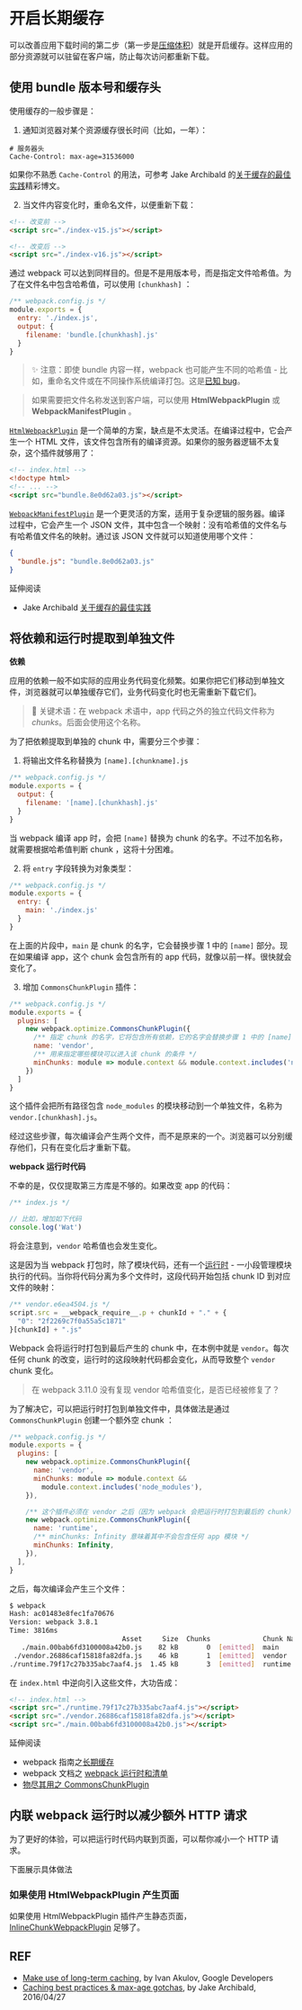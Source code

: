 # 开启长期缓存

可以改善应用下载时间的第二步（第一步是[压缩体积][step1]）就是开启缓存。这样应用的部分资源就可以驻留在客户端，防止每次访问都重新下载。

## 使用 bundle 版本号和缓存头

使用缓存的一般步骤是：

1. 通知浏览器对某个资源缓存很长时间（比如，一年）：

```
# 服务器头
Cache-Control: max-age=31536000
```

如果你不熟悉 `Cache-Control` 的用法，可参考 Jake Archibald 的[关于缓存的最佳实践][caching-best]精彩博文。

2. 当文件内容变化时，重命名文件，以便重新下载：

```html
<!-- 改变前 -->
<script src="./index-v15.js"></script>

<!-- 改变后 -->
<script src="./index-v16.js"></script>
```

通过 webpack 可以达到同样目的。但是不是用版本号，而是指定文件哈希值。为了在文件名中包含哈希值，可以使用 `[chunkhash]` ：

```js
/** webpack.config.js */
module.exports = {
  entry: './index.js',
  output: {
    filename: 'bundle.[chunkhash].js'
  }
}
```

> ✨ 注意：即使 bundle 内容一样，webpack 也可能产生不同的哈希值 - 比如，重命名文件或在不同操作系统编译打包。这是[已知 bug][hash-bug]。

> 如果需要把文件名称发送到客户端，可以使用 **HtmlWebpackPlugin** 或 **WebpackManifestPlugin** 。

[`HtmlWebpackPlugin`][html-webpack-plugin] 是一个简单的方案，缺点是不太灵活。在编译过程中，它会产生一个 HTML 文件，该文件包含所有的编译资源。如果你的服务器逻辑不太复杂，这个插件就够用了：

```html
<!-- index.html -->
<!doctype html>
<!-- ... -->
<script src="bundle.8e0d62a03.js"></script>
```

[`WebpackManifestPlugin`][webpack-manifest-plugin] 是一个更灵活的方案，适用于复杂逻辑的服务器。编译过程中，它会产生一个 JSON 文件，其中包含一个映射：没有哈希值的文件名与有哈希值文件名的映射。通过该 JSON 文件就可以知道使用哪个文件：

```json
{
  "bundle.js": "bundle.8e0d62a03.js"
}
```

延伸阅读

- Jake Archibald [关于缓存的最佳实践][caching-best]

## 将依赖和运行时提取到单独文件

**依赖**

应用的依赖一般不如实际的应用业务代码变化频繁。如果你把它们移动到单独文件，浏览器就可以单独缓存它们，业务代码变化时也无需重新下载它们。

> 🔑 关键术语：在 webpack 术语中，app 代码之外的独立代码文件称为 *chunks*。后面会使用这个名称。

为了把依赖提取到单独的 chunk 中，需要分三个步骤：

1. 将输出文件名称替换为 `[name].[chunkname].js`

```js
/** webpack.config.js */
module.exports = {
  output: {
    filename: '[name].[chunkhash].js'
  }
}
```

当 webpack 编译 app 时，会把 `[name]` 替换为 chunk 的名字。不过不加名称，就需要根据哈希值判断 chunk ，这将十分困难。

2. 将 `entry` 字段转换为对象类型：

```js
/** webpack.config.js */
module.exports = {
  entry: {
    main: './index.js'
  }
}
```

在上面的片段中，`main` 是 chunk 的名字，它会替换步骤 1 中的 `[name]` 部分。现在如果编译 app，这个 chunk 会包含所有的 app 代码，就像以前一样。很快就会变化了。

3. 增加 `CommonsChunkPlugin` 插件：

```js
/** webpack.config.js */
module.exports = {
  plugins: [
    new webpack.optimize.CommonsChunkPlugin({
      /** 指定 chunk 的名字，它将包含所有依赖，它的名字会替换步骤 1 中的 [name] */
      name: 'vendor',
      /** 用来指定哪些模块可以进入该 chunk 的条件 */
      minChunks: module => module.context && module.context.includes('node_modules')
    })
  ]
}
```

这个插件会把所有路径包含 `node_modules` 的模块移动到一个单独文件，名称为 `vendor.[chunkhash].js`。

经过这些步骤，每次编译会产生两个文件，而不是原来的一个。浏览器可以分别缓存他们，只有在变化后才重新下载。

**webpack 运行时代码**

不幸的是，仅仅提取第三方库是不够的。如果改变 app 的代码：

```js
/** index.js */

// 比如，增加如下代码
console.log('Wat')
```

将会注意到，`vendor` 哈希值也会发生变化。

这是因为当 webpack 打包时，除了模块代码，还有一个[运行时][manifest] - 一小段管理模块执行的代码。当你将代码分离为多个文件时，这段代码开始包括 chunk ID 到对应文件的映射：

```js
/** vendor.e6ea4504.js */
script.src = __webpack_require__.p + chunkId + "." + {
  "0": "2f2269c7f0a55a5c1871"
}[chunkId] + ".js"
```

Webpack 会将运行时打包到最后产生的 chunk 中，在本例中就是 `vendor`。每次任何 chunk 的改变，运行时的这段映射代码都会变化，从而导致整个 `vendor` chunk 变化。

> 在 webpack 3.11.0 没有复现 vendor 哈希值变化，是否已经被修复了？

为了解决它，可以把运行时打包到单独文件中，具体做法是通过 `CommonsChunkPlugin` 创建一个额外空 chunk ：

```js
/** webpack.config.js */
module.exports = {
  plugins: [
    new webpack.optimize.CommonsChunkPlugin({
      name: 'vendor',
      minChunks: module => module.context &&
        module.context.includes('node_modules'),
    }),

    /** 这个插件必须在 vendor 之后（因为 webpack 会把运行时打包到最后的 chunk） */
    new webpack.optimize.CommonsChunkPlugin({
      name: 'runtime',
      /** minChunks: Infinity 意味着其中不会包含任何 app 模块 */
      minChunks: Infinity,
    }),
  ],
}
```

之后，每次编译会产生三个文件：

```sh
$ webpack
Hash: ac01483e8fec1fa70676
Version: webpack 3.8.1
Time: 3816ms
                            Asset     Size  Chunks             Chunk Names
   ./main.00bab6fd3100008a42b0.js    82 kB       0  [emitted]  main
 ./vendor.26886caf15818fa82dfa.js    46 kB       1  [emitted]  vendor
./runtime.79f17c27b335abc7aaf4.js  1.45 kB       3  [emitted]  runtime
```

在 `index.html` 中逆向引入这些文件，大功告成：

```html
<!-- index.html -->
<script src="./runtime.79f17c27b335abc7aaf4.js"></script>
<script src="./vendor.26886caf15818fa82dfa.js"></script>
<script src="./main.00bab6fd3100008a42b0.js"></script>
```

延伸阅读

- webpack 指南之[长期缓存][caching]
- webpack 文档之 [webpack 运行时和清单][manifest]
- [物尽其用之 CommonsChunkPlugin][commons-chunk-plugin]

## 内联 webpack 运行时以减少额外 HTTP 请求

为了更好的体验，可以把运行时代码内联到页面，可以帮你减小一个 HTTP 请求。

下面展示具体做法

### 如果使用 HtmlWebpackPlugin 产生页面

如果使用 HtmlWebpackPlugin 插件产生静态页面，[InlineChunkWebpackPlugin][html-webpack-inline-chunk-plugin] 足够了。

## REF

- [Make use of long-term caching][google], by Ivan Akulov, Google Developers
- [Caching best practices & max-age gotchas][caching-best], by Jake Archibald, 2016/04/27

[google]: https://developers.google.com/web/fundamentals/performance/webpack/use-long-term-caching
[step1]: ./decrease-frontend-size.md
[caching-best]: https://jakearchibald.com/2016/caching-best-practices/
[hash-bug]: https://github.com/webpack/webpack/issues/1479
[html-webpack-plugin]: https://github.com/jantimon/html-webpack-plugin
[webpack-manifest-plugin]: https://github.com/danethurber/webpack-manifest-plugin
[manifest]: https://webpack.js.org/concepts/manifest/
[caching]: https://webpack.js.org/guides/caching/
[commons-chunk-plugin]: https://medium.com/webpack/webpack-bits-getting-the-most-out-of-the-commonschunkplugin-ab389e5f318
[html-webpack-inline-chunk-plugin]: https://github.com/rohitlodha/html-webpack-inline-chunk-plugin